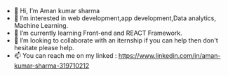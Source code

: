- 👋 Hi, I’m Aman kumar sharma
- 👀 I’m interested in web development,app development,Data analytics, Machine Learning.
- 🌱 I’m currently learning Front-end and REACT Framework.
- 💞️ I’m looking to collaborate with an iternship if you can help then don't hesitate please help.
- 📫 You can reach me on my linked : https://www.linkedin.com/in/aman-kumar-sharma-319710212


<!---
amansharma8194/amansharma8194 is a ✨ special ✨ repository because its `README.md` (this file) appears on your GitHub profile.
You can click the Preview link to take a look at your changes.
--->
